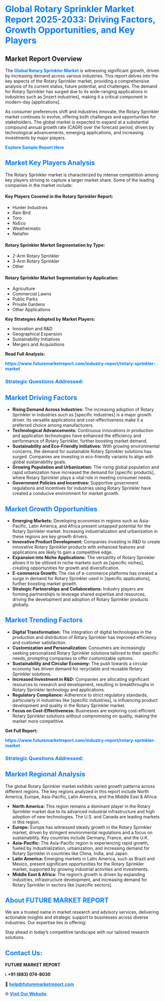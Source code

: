 <h1 style="color: #007BFF;">Global Rotary Sprinkler Market Report 2025-2033: Driving Factors, Growth Opportunities, and Key Players</h1>

<section id="overview">
<h2>Market Report Overview</h2>
<p>The <a href="https://www.futuremarketreport.com/industry-report/rotary-sprinkler-market" style="color: #007BFF; text-decoration: none;"><strong>Global Rotary Sprinkler Market</strong></a> is witnessing significant growth, driven by increasing demand across various industries. This report delves into the key aspects of the Rotary Sprinkler market, providing a comprehensive analysis of its current status, future potential, and challenges. The demand for Rotary Sprinkler has surged due to its wide-ranging applications in industries such as [insert industries], making it a critical component in modern-day [applications].</p>
<p>As consumer preferences shift and industries innovate, the Rotary Sprinkler market continues to evolve, offering both challenges and opportunities for stakeholders. The global market is expected to expand at a substantial compound annual growth rate (CAGR) over the forecast period, driven by technological advancements, emerging applications, and increasing investments by major players.</p>
</section>

<section id="overview">
<p><a href="https://www.futuremarketreport.com/request-sample/reportId=61949" style="color: #007BFF; text-decoration: none;"><strong>Explore Sample Report Here</strong></a></p>
</section>

<section id="key-players">
<h2 style="color: #007BFF;">Market Key Players Analysis</h2>
<p>The Rotary Sprinkler market is characterized by intense competition among key players striving to capture a larger market share. Some of the leading companies in the market include:</p>
<h4>Key Players Covered in the Rotary Sprinkler Report:</h4>
<ul><li>Hunter Industries</li><li>Rain Bird</li><li>Toro</li><li>NxEco</li><li>Weathermatic</li><li>Netafim</li></ul>
<h4>Rotary Sprinkler Market Segmentation by Type:</h4>
<ul><li>2-Arm Rotary Sprinkler</li><li>3-Arm Rotary Sprinkler</li><li>Other</li></ul>

<h4>Rotary Sprinkler Market Segmentation by Application:</h4>
<ul><li>Agriculture</li><li>Commercial Lawns</li><li>Public Parks</li><li>Private Gardens</li><li>Other Applications</li></ul>
<p><strong>Key Strategies Adopted by Market Players:</strong></p>
<ul>
<li>Innovation and R&D</li>
<li>Geographical Expansion</li>
<li>Sustainability Initiatives</li>
<li>Mergers and Acquisitions</li>
</ul>
</section>

<section>
<p><strong>Read Full Analysis: </strong></p><a href="https://www.futuremarketreport.com/industry-report/rotary-sprinkler-market" style="color: #007BFF; text-decoration: none;"><strong>https://www.futuremarketreport.com/industry-report/rotary-sprinkler-market</strong></a>
<h3 style="color: #007BFF;">Strategic Questions Addressed:</h3>
</section>

<section id="driving-factors">
<h2 style="color: #007BFF;">Market Driving Factors</h2>
<ul>
<li><strong>Rising Demand Across Industries:</strong> The increasing adoption of Rotary Sprinkler in industries such as [specific industries] is a major growth driver. Its versatile applications and cost-effectiveness make it a preferred choice among manufacturers.</li>
<li><strong>Technological Advancements:</strong> Continuous innovations in production and application technologies have enhanced the efficiency and performance of Rotary Sprinkler, further boosting market demand.</li>
<li><strong>Sustainability and Eco-Friendly Initiatives:</strong> With growing environmental concerns, the demand for sustainable Rotary Sprinkler solutions has surged. Companies are investing in eco-friendly variants to align with global sustainability goals.</li>
<li><strong>Growing Population and Urbanization:</strong> The rising global population and rapid urbanization have increased the demand for [specific products], where Rotary Sprinkler plays a vital role in meeting consumer needs.</li>
<li><strong>Government Policies and Incentives:</strong> Supportive government regulations and incentives for industries using Rotary Sprinkler have created a conducive environment for market growth.</li>
</ul>
</section>

<section id="growth-opportunities">
<h2 style="color: #007BFF;">Market Growth Opportunities</h2>
<ul>
<li><strong>Emerging Markets:</strong> Developing economies in regions such as Asia-Pacific, Latin America, and Africa present untapped potential for the Rotary Sprinkler market. Increasing industrialization and urbanization in these regions are key growth drivers.</li>
<li><strong>Innovative Product Development:</strong> Companies investing in R&D to create innovative Rotary Sprinkler products with enhanced features and applications are likely to gain a competitive edge.</li>
<li><strong>Expansion into Niche Applications:</strong> The versatility of Rotary Sprinkler allows it to be utilized in niche markets such as [specific niches], creating opportunities for growth and diversification.</li>
<li><strong>E-commerce Growth:</strong> The rise of e-commerce platforms has created a surge in demand for Rotary Sprinkler used in [specific applications], further boosting market growth.</li>
<li><strong>Strategic Partnerships and Collaborations:</strong> Industry players are forming partnerships to leverage shared expertise and resources, driving the development and adoption of Rotary Sprinkler products globally.</li>
</ul>
</section>

<section id="trending-factors">
<h2 style="color: #007BFF;">Market Trending Factors</h2>
<ul>
<li><strong>Digital Transformation:</strong> The integration of digital technologies in the production and distribution of Rotary Sprinkler has improved efficiency and customer satisfaction.</li>
<li><strong>Customization and Personalization:</strong> Consumers are increasingly seeking personalized Rotary Sprinkler solutions tailored to their specific needs, prompting companies to offer customizable options.</li>
<li><strong>Sustainability and Circular Economy:</strong> The push towards a circular economy has driven demand for recyclable and reusable Rotary Sprinkler solutions.</li>
<li><strong>Increased Investment in R&D:</strong> Companies are allocating significant resources to research and development, resulting in breakthroughs in Rotary Sprinkler technology and applications.</li>
<li><strong>Regulatory Compliance:</strong> Adherence to strict regulatory standards, particularly in industries like [specific industries], is influencing product development and quality in the Rotary Sprinkler market.</li>
<li><strong>Focus on Cost-Effectiveness:</strong> Businesses are exploring cost-efficient Rotary Sprinkler solutions without compromising on quality, making the market more competitive.</li>
</ul>
</section>

<section>
<p><strong>Get Full Report: </strong></p><a href="https://www.futuremarketreport.com/industry-report/rotary-sprinkler-market" style="color: #007BFF; text-decoration: none;"><strong>https://www.futuremarketreport.com/industry-report/rotary-sprinkler-market</strong></a>
<h3 style="color: #007BFF;">Strategic Questions Addressed:</h3>
</section>


<section id="regional-analysis">
<h2 style="color: #007BFF;">Market Regional Analysis</h2>
<p>The global Rotary Sprinkler market exhibits varied growth patterns across different regions. The key regions analyzed in this report include North America, Europe, Asia-Pacific, Latin America, and the Middle East & Africa:</p>
<ul>
<li><strong>North America:</strong> This region remains a dominant player in the Rotary Sprinkler market due to its advanced industrial infrastructure and high adoption of new technologies. The U.S. and Canada are leading markets in this region.</li>
<li><strong>Europe:</strong> Europe has witnessed steady growth in the Rotary Sprinkler market, driven by stringent environmental regulations and a focus on sustainability. Key countries include Germany, France, and the U.K.</li>
<li><strong>Asia-Pacific:</strong> The Asia-Pacific region is experiencing rapid growth, fueled by industrialization, urbanization, and increasing demand for Rotary Sprinkler in countries like China, India, and Japan.</li>
<li><strong>Latin America:</strong> Emerging markets in Latin America, such as Brazil and Mexico, present significant opportunities for the Rotary Sprinkler market, supported by growing industrial activities and investments.</li>
<li><strong>Middle East & Africa:</strong> The region’s growth is driven by expanding industries, infrastructure development, and increasing demand for Rotary Sprinkler in sectors like [specific sectors].</li>
</ul>
</section>

<footer>
<h2 style="color: #007BFF;">About FUTURE MARKET REPORT</h2>
<p>We are a trusted name in market research and advisory services, delivering actionable insights and strategic support to businesses across diverse industries. Our expertise lies in offering:</p>

<p>Stay ahead in today’s competitive landscape with our tailored research solutions.</p>

<h2 style="color: #007BFF;">Contact Us:</h2>
<p><strong>FUTURE MARKET REPORT</strong></p>
<p>📞 <strong>+91 (883) 074-8030</strong></p>
<p>📧 <strong><a href="mailto:help@futuremarketreport.com" style="color: #007BFF;">help@futuremarketreport.com</a></strong></p>
<p>🌐 <strong><a href="https://www.futuremarketreport.com/" style="color: #007BFF;">Visit Our Website</a></strong></p>
</footer>